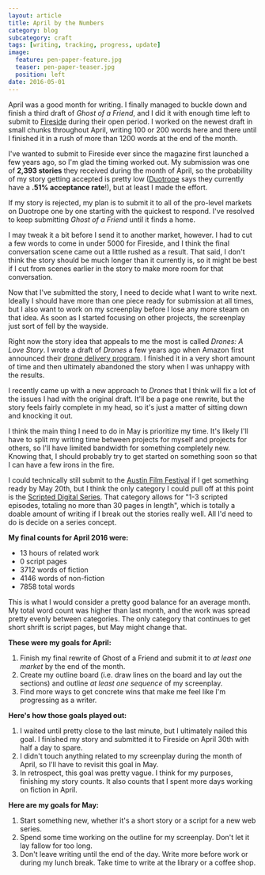 ```yaml
---
layout: article
title: April by the Numbers
category: blog 
subcategory: craft
tags: [writing, tracking, progress, update]
image:
  feature: pen-paper-feature.jpg
  teaser: pen-paper-teaser.jpg
  position: left
date: 2016-05-01
---
```


April was a good month for writing. I finally managed to buckle down and finish a third draft of *Ghost of a Friend*, and I did it with enough time left to submit to [Fireside][f] during their open period. I worked on the newest draft in small chunks throughout April, writing 100 or 200 words here and there until I finished it in a rush of more than 1200 words at the end of the month.

I've wanted to submit to Fireside ever since the magazine first launched a few years ago, so I'm glad the timing worked out. My submission was one of **2,393 stories** they received during the month of April, so the probability of my story getting accepted is pretty low ([Duotrope][d] says they currently have a **.51% acceptance rate**!), but at least I made the effort.

If my story is rejected, my plan is to submit it to all of the pro-level markets on Duotrope one by one starting with the quickest to respond. I've resolved to keep submitting *Ghost of a Friend* until it finds a home.

I may tweak it a bit before I send it to another market, however. I had to cut a few words to come in under 5000 for Fireside, and I think the final conversation scene came out a little rushed as a result. That said, I don't think the story should be much longer than it currently is, so it might be best if I cut from scenes earlier in the story to make more room for that conversation.

Now that I've submitted the story, I need to decide what I want to write next. Ideally I should have more than one piece ready for submission at all times, but I also want to work on my screenplay before I lose any more steam on that idea. As soon as I started focusing on other projects, the screenplay just sort of fell by the wayside.

Right now the story idea that appeals to me the most is called *Drones: A Love Story*. I wrote a draft of *Drones* a few years ago when Amazon first announced their [drone delivery program][a]. I finished it in a very short amount of time and then ultimately abandoned the story when I was unhappy with the results.

I recently came up with a new approach to *Drones* that I think will fix a lot of the issues I had with the original draft. It'll be a page one rewrite, but the story feels fairly complete in my head, so it's just a matter of sitting down and knocking it out.

I think the main thing I need to do in May is prioritize my time. It's likely I'll have to split my writing time between projects for myself and projects for others, so I'll have limited bandwidth for something completely new. Knowing that, I should probably try to get started on something soon so that I can have a few irons in the fire.

I could technically still submit to the [Austin Film Festival][aff] if I get something ready by May 20th, but I think the only category I could pull off at this point is the [Scripted Digital Series][sds]. That category allows for "1-3 scripted episodes, totaling no more than 30 pages in length", which is totally a doable amount of writing if I break out the stories really well. All I'd need to do is decide on a series concept.

**My final counts for April 2016 were:**

- 13 hours of related work
- 0 script pages
- 3712 words of fiction
- 4146 words of non-fiction
- 7858 total words

This is what I would consider a pretty good balance for an average month. My total word count was higher than last month, and the work was spread pretty evenly between categories. The only category that continues to get short shrift is script pages, but May might change that.

**These were my goals for April:**

1. Finish my final rewrite of Ghost of a Friend and submit it to *at least one market* by the end of the month.
2. Create my outline board (i.e. draw lines on the board and lay out the sections) and outline *at least one sequence* of my screenplay.
3. Find more ways to get concrete wins that make me feel like I'm progressing as a writer.

**Here's how those goals played out:**

1. I waited until pretty close to the last minute, but I ultimately nailed this goal. I finished my story and submitted it to Fireside on April 30th with half a day to spare.
2. I didn't touch anything related to my screenplay during the month of April, so I'll have to revisit this goal in May.
3. In retrospect, this goal was pretty vague. I think for my purposes, finishing my story counts. It also counts that I spent more days working on fiction in April.

**Here are my goals for May:**

1. Start something new, whether it's a short story or a script for a new web series.
2. Spend some time working on the outline for my screenplay. Don't let it lay fallow for too long.
3. Don't leave writing until the end of the day. Write more before work or during my lunch break. Take time to write at the library or a coffee shop.

[a]: http://www.amazon.com/b?node=8037720011
[f]: http://www.firesidefiction.com
[d]: http://www.duotrope.com
[aff]: http://austinfilmfestival.com
[sds]: http://austinfilmfestival.com/submit/scripted-digital-series/